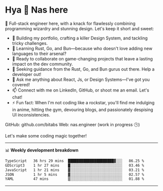 # Hya 👋 Nas here

👋 Full-stack engineer here, with a knack for flawlessly combining programming wizardry and stunning design. Let's keep it short and sweet:

- 🔭 Building my portfolio, crafting a killer Design System, and tackling tricky challenges.
- 🌱 Learning Rust, Go, and Bun—because who doesn't love adding new languages to their arsenal?
- 👯 Ready to collaborate on game-changing projects that leave a lasting impact on the dev community.
- 🤔 Seeking guidance from the Rust, Go, and Bun gurus out there. Help a developer out!
- 💬 Ask me anything about React, Js, or Design Systems—I've got you covered!
- 📫 Connect with me on LinkedIn, GitHub, or shoot me an email. Let's chat!
- ⚡ Fun fact: When I'm not coding like a rockstar, you'll find me indulging in anime, hitting the gym, devouring blogs, and passionately despising UI inconsistencies.

GitHub: github.com/bitabs
Web: nas.engineer (work in progress 🕒)

Let's make some coding magic together!

-------
📊 **Weekly development breakdown**
<!--START_SECTION:waka-->

```txt
TypeScript   36 hrs 29 mins  █████████████████████▓░░░   86.25 %
GDScript3    1 hr 27 mins    █░░░░░░░░░░░░░░░░░░░░░░░░   03.46 %
JavaScript   1 hr 21 mins    ▓░░░░░░░░░░░░░░░░░░░░░░░░   03.21 %
JSON         1 hr 5 mins     ▓░░░░░░░░░░░░░░░░░░░░░░░░   02.57 %
YAML         47 mins         ▒░░░░░░░░░░░░░░░░░░░░░░░░   01.88 %
```

<!--END_SECTION:waka-->
-------
